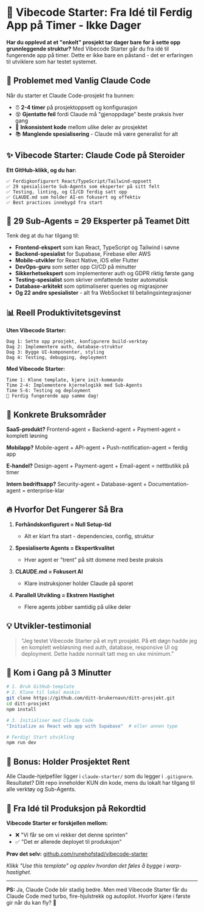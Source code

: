# 🚀 Vibecode Starter: Fra Idé til Ferdig App på Timer - Ikke Dager

**Har du opplevd at et "enkelt" prosjekt tar dager bare for å sette opp grunnleggende struktur?** Med Vibecode Starter går du fra idé til fungerende app på timer. Dette er ikke bare en påstand - det er erfaringen til utviklere som har testet systemet.

## 🎯 Problemet med Vanlig Claude Code

Når du starter et Claude Code-prosjekt fra bunnen:
- ⏰ **2-4 timer** på prosjektoppsett og konfigurasjon
- 😵 **Gjentatte feil** fordi Claude må "gjenoppdage" beste praksis hver gang
- 🔄 **Inkonsistent kode** mellom ulike deler av prosjektet
- 📚 **Manglende spesialisering** - Claude må være generalist for alt

## ✨ Vibecode Starter: Claude Code på Steroider

**Ett GitHub-klikk, og du har:**

```
✅ Ferdigkonfigurert React/TypeScript/Tailwind-oppsett
✅ 29 spesialiserte Sub-Agents som eksperter på sitt felt
✅ Testing, linting, og CI/CD ferdig satt opp
✅ CLAUDE.md som holder AI-en fokusert og effektiv
✅ Best practices innebygd fra start
```

## 🤖 29 Sub-Agents = 29 Eksperter på Teamet Ditt

Tenk deg at du har tilgang til:
- **Frontend-ekspert** som kan React, TypeScript og Tailwind i søvne
- **Backend-spesialist** for Supabase, Firebase eller AWS
- **Mobile-utvikler** for React Native, iOS eller Flutter
- **DevOps-guru** som setter opp CI/CD på minutter
- **Sikkerhetsekspert** som implementerer auth og GDPR riktig første gang
- **Testing-spesialist** som skriver omfattende tester automatisk
- **Database-arkitekt** som optimaliserer queries og migrasjoner
- **Og 22 andre spesialister** - alt fra WebSocket til betalingsintegrasjoner

## 📊 Reell Produktivitetsgevinst

**Uten Vibecode Starter:**
```
Dag 1: Sette opp prosjekt, konfigurere build-verktøy
Dag 2: Implementere auth, database-struktur
Dag 3: Bygge UI-komponenter, styling
Dag 4: Testing, debugging, deployment
```

**Med Vibecode Starter:**
```
Time 1: Klone template, kjøre init-kommando
Time 2-4: Implementere kjernelogikk med Sub-Agents
Time 5-6: Testing og deployment
🎉 Ferdig fungerende app samme dag!
```

## 🎨 Konkrete Bruksområder

**SaaS-produkt?** Frontend-agent + Backend-agent + Payment-agent = komplett løsning

**Mobilapp?** Mobile-agent + API-agent + Push-notification-agent = ferdig app

**E-handel?** Design-agent + Payment-agent + Email-agent = nettbutikk på timer

**Intern bedriftsapp?** Security-agent + Database-agent + Documentation-agent = enterprise-klar

## 🔥 Hvorfor Det Fungerer Så Bra

1. **Forhåndskonfigurert = Null Setup-tid**
   - Alt er klart fra start - dependencies, config, struktur

2. **Spesialiserte Agents = Ekspertkvalitet**
   - Hver agent er "trent" på sitt domene med beste praksis

3. **CLAUDE.md = Fokusert AI**
   - Klare instruksjoner holder Claude på sporet

4. **Parallell Utvikling = Ekstrem Hastighet**
   - Flere agents jobber samtidig på ulike deler

## 💡 Utvikler-testimonial

> "Jeg testet Vibecode Starter på et nytt prosjekt. På ett døgn hadde jeg en komplett webløsning med auth, database, responsive UI og deployment. Dette hadde normalt tatt meg en uke minimum."

## 🚀 Kom i Gang på 3 Minutter

```bash
# 1. Bruk GitHub-template
# 2. Klone til lokal maskin
git clone https://github.com/ditt-brukernavn/ditt-prosjekt.git
cd ditt-prosjekt
npm install

# 3. Initialiser med Claude Code
"Initialize as React web app with Supabase"  # eller annen type

# Ferdig! Start utvikling
npm run dev
```

## 🎁 Bonus: Holder Prosjektet Rent

Alle Claude-hjelpefiler ligger i `claude-starter/` som du legger i `.gitignore`. Resultatet? Ditt repo inneholder KUN din kode, mens du lokalt har tilgang til alle verktøy og Sub-Agents.

## 🏁 Fra Idé til Produksjon på Rekordtid

**Vibecode Starter er forskjellen mellom:**
- ❌ "Vi får se om vi rekker det denne sprinten"
- ✅ "Det er allerede deployet til produksjon"

**Prøv det selv:** [github.com/runehofstad/vibecode-starter](https://github.com/runehofstad/vibecode-starter)

*Klikk "Use this template" og opplev hvordan det føles å bygge i warp-hastighet.*

---

**PS:** Ja, Claude Code blir stadig bedre. Men med Vibecode Starter får du Claude Code med turbo, fire-hjulstrekk og autopilot. Hvorfor kjøre i første gir når du kan fly? 🚀